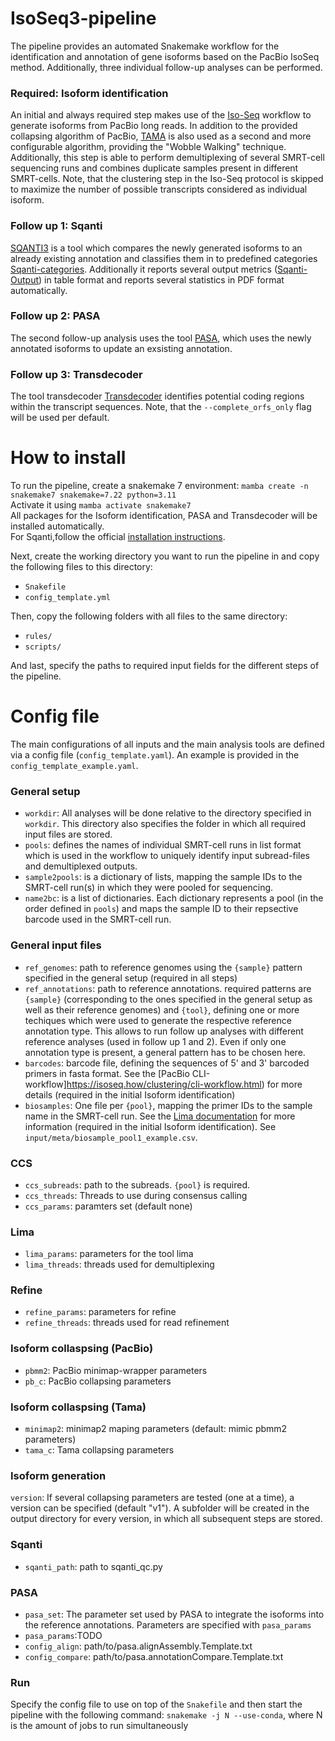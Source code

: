 # IsoSeq3-pipeline
The pipeline provides an automated Snakemake workflow for the identification and annotation of gene isoforms based on the PacBio IsoSeq method. Additionally, three individual follow-up analyses can be performed.

### Required: Isoform identification
An initial and always required step makes use of the [Iso-Seq](https://isoseq.how/) workflow to generate isoforms from PacBio long reads. In addition to the provided collapsing algorithm of PacBio, [TAMA](https://github.com/GenomeRIK/tama/wiki/Tama-Collapse) is also used as a second and more configurable algorithm, providing the "Wobble Walking" technique. Additionally, this step is able to perform demultiplexing of several SMRT-cell sequencing runs and combines duplicate samples present in different SMRT-cells. Note, that the clustering step in the Iso-Seq protocol is skipped to maximize the number of possible transcripts considered as individual isoform.

### Follow up 1: Sqanti
[SQANTI3](https://github.com/ConesaLab/SQANTI3) is a tool which compares the newly generated isoforms to an already existing annotation and classifies them in to predefined categories [Sqanti-categories](https://github.com/ConesaLab/SQANTI3/wiki/SQANTI3-isoform-classification:-categories-and-subcategories). Additionally it reports several output metrics ([Sqanti-Output](https://github.com/ConesaLab/SQANTI3/wiki/Understanding-the-output-of-SQANTI3-QC#classifcols)) in table format and reports several statistics in PDF format automatically.

### Follow up 2: PASA
The second follow-up analysis uses the tool [PASA](https://github.com/PASApipeline/PASApipeline/wiki), which uses the newly annotated isoforms to update an exsisting annotation.

### Follow up 3: Transdecoder
The tool transdecoder [Transdecoder](https://github.com/TransDecoder/TransDecoder/wiki) identifies potential coding regions within the transcript sequences. Note, that the ```--complete_orfs_only``` flag will be used per default.

# How to install
To run the pipeline, create a snakemake 7 environment: ```mamba create -n snakemake7 snakemake=7.22 python=3.11```\
Activate it using ```mamba activate snakemake7```\
All packages for the Isoform identification, PASA and Transdecoder will be installed automatically.\
For Sqanti,follow the official [installation instructions](https://github.com/ConesaLab/SQANTI3/wiki/Dependencies-and-installation).

Next, create the working directory you want to run the pipeline in and copy the following files to this directory:
- ```Snakefile```
- ```config_template.yml```
  
Then, copy the following folders with all files to the same directory:
- ```rules/```
- ```scripts/```
  
And last, specify the paths to required input fields for the different steps of the pipeline.

# Config file
The main configurations of all inputs and the main analysis tools are defined via a config file (```config_template.yaml```). An example is provided in the ```config_template_example.yaml```.

### General setup
  - ```workdir```: All analyses will be done relative to the directory specified in ```workdir```. This directory also specifies the folder in which all required input files are stored.
  - ```pools```: defines the names of individual SMRT-cell runs in list format which is used in the workflow to uniquely identify input subread-files and demultiplexed outputs.
  - ```sample2pools```: is a dictionary of lists, mapping the sample IDs to the SMRT-cell run(s) in which they were pooled for sequencing.
  - ```name2bc```: is a list of dictionaries. Each dictionary represents a pool (in the order defined in ```pools```) and maps the sample ID to their repsective barcode used in the SMRT-cell run.

### General input files
  - ```ref_genomes```: path to reference genomes using the ```{sample}``` pattern specified in the general setup (required in all steps)
  - ```ref_annotations```: path to reference annotations. required patterns are ```{sample}``` (corresponding to the ones specified in the general setup as well as their reference genomes) and ```{tool}```, defining one or more techiques which were used to generate the respective reference annotation type. This allows to run follow up analyses with different reference analyses (used in follow up 1 and 2). Even if only one annotation type is present, a general pattern has to be chosen here.
  - ```barcodes```: barcode file, defining the sequences of 5' and 3' barcoded primers in fasta format. See the [PacBio CLI-workflow]https://isoseq.how/clustering/cli-workflow.html) for more details (required in the initial Isoform identification)
  - ```biosamples```: One file per ```{pool}```, mapping the primer IDs to the sample name in the SMRT-cell run. See the [Lima documentation](https://lima.how/faq/biosample.html) for more information (required in the initial Isoform identification). See ```input/meta/biosample_pool1_example.csv```.

### CCS
  - ```ccs_subreads```: path to the subreads. ```{pool}``` is required.
  - ```ccs_threads```: Threads to use during consensus calling
  - ```ccs_params```: paramters set (default none)

### Lima
  - ```lima_params```: parameters for the tool lima
  - ```lima_threads```: threads used for demultiplexing

### Refine
  - ```refine_params```: parameters for refine
  - ```refine_threads```: threads used for read refinement

### Isoform collaspsing (PacBio)
  - ```pbmm2```: PacBio minimap-wrapper parameters
  - ```pb_c```: PacBio collapsing parameters

### Isoform collaspsing (Tama)
  - ```minimap2```: minimap2 maping parameters (default: mimic pbmm2 parameters)
  - ```tama_c```: Tama collapsing parameters

### Isoform generation
```version```: If several collapsing parameters are tested (one at a time), a version can be specified (default "v1"). A subfolder will be created in the output directory for every version, in which all subsequent steps are stored.

### Sqanti
  - ```sqanti_path```: path to sqanti_qc.py
    
### PASA
  - ```pasa_set```: The parameter set used by PASA to integrate the isoforms into the reference annotations. Parameters are specified with ```pasa_params```
  - ```pasa_params```:TODO
  - ```config_align```: path/to/pasa.alignAssembly.Template.txt
  - ```config_compare```: path/to/pasa.annotationCompare.Template.txt

### Run
Specify the config file to use on top of the ```Snakefile``` and then start the pipeline with the following command:
```snakemake -j N --use-conda```, where N is the amount of jobs to run simultaneously
